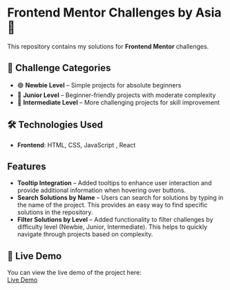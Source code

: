 # Frontend Mentor Challenges by Asia 🚀  

This repository contains my solutions for **Frontend Mentor** challenges. 

## 📌 Challenge Categories  
- 🟢 **Newbie Level** – Simple projects for absolute beginners  
- 🔵 **Junior Level** – Beginner-friendly projects with moderate complexity  
- 🔴 **Intermediate Level** – More challenging projects for skill improvement  

## 🛠️ Technologies Used  
- **Frontend**: HTML, CSS, JavaScript , React

##  Features  
- **Tooltip Integration** – Added tooltips to enhance user interaction and provide additional information when hovering over buttons.  
- **Search Solutions by Name** – Users can search for solutions by typing in the name of the project. This provides an easy way to find specific solutions in the repository.  
- **Filter Solutions by Level** – Added functionality to filter challenges by difficulty level (Newbie, Junior, Intermediate). This helps to quickly navigate through projects based on complexity.

## 🚀 Live Demo  
You can view the live demo of the project here:  
[Live Demo](https://frontend-mentor-mauve.vercel.app/)
